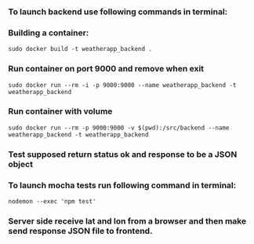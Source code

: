### To launch backend use following commands in terminal:

### Building a container:

`sudo docker build -t weatherapp_backend .`

### Run container on port 9000 and remove when exit

`sudo docker run --rm -i -p 9000:9000 --name weatherapp_backend -t weatherapp_backend`

### Run container with volume

`sudo docker run --rm -p 9000:9000 -v $(pwd):/src/backend --name weatherapp_backend -t weatherapp_backend`

### Test supposed return status ok and response to be a JSON object

### To launch mocha tests run following command in terminal:

`nodemon --exec 'npm test'`

### Server side receive lat and lon from a browser and then make send response JSON file to frontend.
